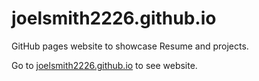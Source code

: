 # joelsmith2226.github.io
GitHub pages website to showcase Resume and projects.

Go to [joelsmith2226.github.io](https://joelsmith2226.github.io) to see website.
